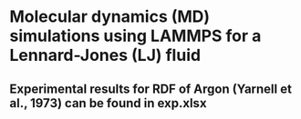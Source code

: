 # Molecular dynamics (MD) simulations using LAMMPS for a Lennard-Jones (LJ) fluid

## Experimental results for RDF of Argon (Yarnell et al., 1973) can be found in exp.xlsx